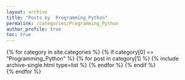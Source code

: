 ```yaml
---
layout: archive
title: "Posts by  Programming_Python"
permalink: /categories/Programming_Python
author_profile: true
toc: true
---
```

{% for category in site.categories %}
  {% if category[0] == "Programming_Python" %}
    {% for post in category[1] %}
      {% include archive-single.html type=list %}
    {% endfor %}
  {% endif %}  
{% endfor %}  
